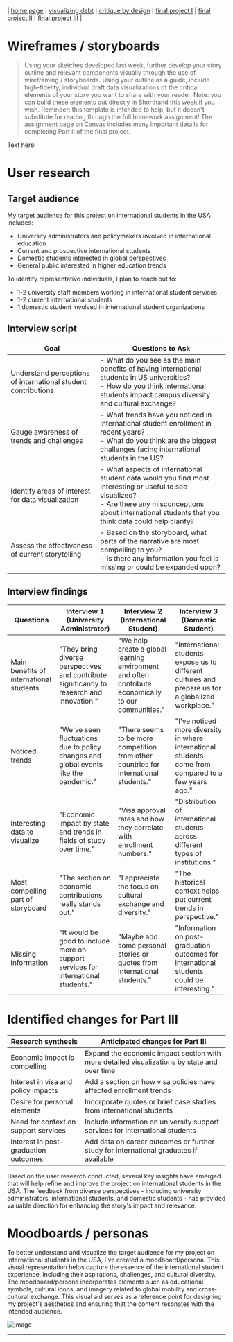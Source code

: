 | [home page](https://eraasinglaa.github.io/tswd-portfolio-era/) | [visualizing debt](visualizing-government-debt) | [critique by design](critique-by-design) | [final project I](final-project-part-one) | [final project II](final-project-part-two) | [final project III](final-project-part-three) |

# Wireframes / storyboards
> Using your sketches developed last week, further develop your story outline and relevant components visually through the use of wireframing / storyboards. Using your outline as a guide, include high-fidelity, individual draft data visualizations of the critical elements of your story you want to share with your reader. Note: you can build these elements out directly in Shorthand this week if you wish.  Reminder: this template is intended to help, but it doesn't substitute for reading through the full homework assignment!  The assignment page on Canvas includes many important details for completing Part II of the final project. 

Text here!

# User research 

## Target audience
My target audience for this project on international students in the USA includes:

- University administrators and policymakers involved in international education
- Current and prospective international students
- Domestic students interested in global perspectives
- General public interested in higher education trends

To identify representative individuals, I plan to reach out to:
- 1-2 university staff members working in international student services
- 1-2 current international students 
- 1 domestic student involved in international student organizations

## Interview script

| Goal | Questions to Ask |
|------|------------------|
| Understand perceptions of international student contributions | - What do you see as the main benefits of having international students in US universities?<br>- How do you think international students impact campus diversity and cultural exchange? |
| Gauge awareness of trends and challenges | - What trends have you noticed in international student enrollment in recent years?<br>- What do you think are the biggest challenges facing international students in the US? |
| Identify areas of interest for data visualization | - What aspects of international student data would you find most interesting or useful to see visualized?<br>- Are there any misconceptions about international students that you think data could help clarify? |
| Assess the effectiveness of current storytelling | - Based on the storyboard, what parts of the narrative are most compelling to you?<br>- Is there any information you feel is missing or could be expanded upon? |

## Interview findings

| Questions | Interview 1 (University Administrator) | Interview 2 (International Student) | Interview 3 (Domestic Student) |
|-----------|---------------------------------------|-------------------------------------|--------------------------------|
| Main benefits of international students | "They bring diverse perspectives and contribute significantly to research and innovation." | "We help create a global learning environment and often contribute economically to our communities." | "International students expose us to different cultures and prepare us for a globalized workplace." |
| Noticed trends | "We've seen fluctuations due to policy changes and global events like the pandemic." | "There seems to be more competition from other countries for international students." | "I've noticed more diversity in where international students come from compared to a few years ago." |
| Interesting data to visualize | "Economic impact by state and trends in fields of study over time." | "Visa approval rates and how they correlate with enrollment numbers." | "Distribution of international students across different types of institutions." |
| Most compelling part of storyboard | "The section on economic contributions really stands out." | "I appreciate the focus on cultural exchange and diversity." | "The historical context helps put current trends in perspective." |
| Missing information | "It would be good to include more on support services for international students." | "Maybe add some personal stories or quotes from international students." | "Information on post-graduation outcomes for international students could be interesting." |

# Identified changes for Part III

| Research synthesis | Anticipated changes for Part III |
|--------------------|----------------------------------|
| Economic impact is compelling | Expand the economic impact section with more detailed visualizations by state and over time |
| Interest in visa and policy impacts | Add a section on how visa policies have affected enrollment trends |
| Desire for personal elements | Incorporate quotes or brief case studies from international students |
| Need for context on support services | Include information on university support services for international students |
| Interest in post-graduation outcomes | Add data on career outcomes or further study for international graduates if available |

Based on the user research conducted, several key insights have emerged that will help refine and improve the project on international students in the USA. The feedback from diverse perspectives - including university administrators, international students, and domestic students - has provided valuable direction for enhancing the story's impact and relevance.

# Moodboards / personas
To better understand and visualize the target audience for my project on international students in the USA, I've created a moodboard/persona. This visual representation helps capture the essence of the international student experience, including their aspirations, challenges, and cultural diversity. The moodboard/persona incorporates elements such as educational symbols, cultural icons, and imagery related to global mobility and cross-cultural exchange. This visual aid serves as a reference point for designing my project's aesthetics and ensuring that the content resonates with the intended audience.

![image](https://github.com/user-attachments/assets/8d78b239-4a16-422c-bc46-22441855f7a2)

---

